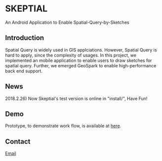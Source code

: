 # SKEPTIAL

An Android Application to Enable Spatial-Query-by-Sketches

## Introduction
  Spatial Query is widely used in GIS applciations. However, Spatial Query is hard to apply, since the complexity of usages. In this project, we implemented an mobile application to enable users to draw sketches for spatial query. Further, we emerged GeoSpark to enable high-performance back end support.

## News

 2018.2.26) Now Skeptial's test version is online in "install/", Have Fun!

## Demo

  Prototype, to demonstrate work flow, is available at [here](https://xd.adobe.com/view/27852602-427d-4763-6a24-3295f9d84f53-51b4/?fullscreen).

## Contact

[Email](tomail:zy22056@nottingham.edu.cn)
